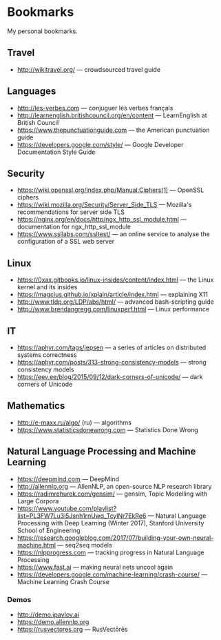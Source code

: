 # Bookmarks

My personal bookmarks.

## Travel

  * <http://wikitravel.org/> — crowdsourced travel guide

## Languages

  * <http://les-verbes.com> — conjuguer les verbes français
  * <http://learnenglish.britishcouncil.org/en/content> — LearnEnglish at British Council
  * <https://www.thepunctuationguide.com> — the American punctuation guide
  * <https://developers.google.com/style/> — Google Developer Documentation Style Guide

## Security

  * <https://wiki.openssl.org/index.php/Manual:Ciphers(1)> — OpenSSL ciphers
  * <https://wiki.mozilla.org/Security/Server_Side_TLS> — Mozilla's recommendations for server side TLS
  * <https://nginx.org/en/docs/http/ngx_http_ssl_module.html> — documentation for ngx_http_ssl_module
  * <https://www.ssllabs.com/ssltest/> — an online service to analyse the configuration of a SSL web server

## Linux

  * <https://0xax.gitbooks.io/linux-insides/content/index.html> — the Linux kernel and its insides
  * <https://magcius.github.io/xplain/article/index.html> — explaining X11
  * <http://www.tldp.org/LDP/abs/html/> — advanced bash-scripting guide
  * <http://www.brendangregg.com/linuxperf.html> — Linux performance

## IT

  * <https://aphyr.com/tags/jepsen> — a series of articles on distributed systems correctness
  * <https://aphyr.com/posts/313-strong-consistency-models> — strong consistency models
  * <https://eev.ee/blog/2015/09/12/dark-corners-of-unicode/> — dark corners of Unicode

## Mathematics

  * <http://e-maxx.ru/algo/> (ru) — algorithms
  * <https://www.statisticsdonewrong.com> — Statistics Done Wrong

## Natural Language Processing and Machine Learning

  * <https://deepmind.com> — DeepMind
  * <http://allennlp.org> — AllenNLP, an open-source NLP research library
  * <https://radimrehurek.com/gensim/> — gensim, Topic Modelling with Large Corpora
  * <https://www.youtube.com/playlist?list=PL3FW7Lu3i5Jsnh1rnUwq_TcylNr7EkRe6> — Natural Language Processing with Deep Learning (Winter 2017), Stanford University School of Engineering
  * <https://research.googleblog.com/2017/07/building-your-own-neural-machine.html> — seq2seq models
  * <https://nlpprogress.com> — tracking progress in Natural Language Processing
  * <https://www.fast.ai> — making neural nets uncool again
  * <https://developers.google.com/machine-learning/crash-course/> — Machine Learning Crash Course

### Demos

  * <http://demo.ipavlov.ai>
  * <https://demo.allennlp.org>
  * <https://rusvectores.org> — RusVectōrēs
